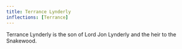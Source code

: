 ```yaml
---
title: Terrance Lynderly
inflections: [Terrance]
---
```


Terrance Lynderly is the son of Lord Jon Lynderly and the heir to the Snakewood.


